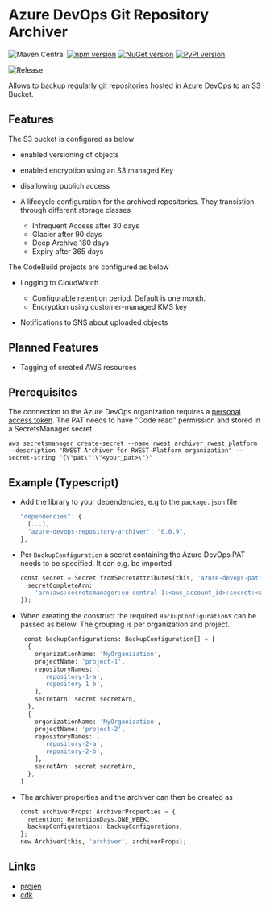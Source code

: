 # Azure DevOps Git Repository Archiver

![Maven Central](https://img.shields.io/maven-central/v/io.github.stefanfreitag/azureS3RepositoryArchiver?color=green&style=flat-square)
[![npm version](https://badge.fury.io/js/azure-devops-repository-archiver.svg)](https://badge.fury.io/js/azure-devops-repository-archiver)
[![NuGet version](https://badge.fury.io/nu/Io.Github.StefanFreitag.AzureS3RepositoryArchiver.svg)](https://badge.fury.io/nu/Io.Github.StefanFreitag.AzureS3RepositoryArchiver)
[![PyPI version](https://badge.fury.io/py/azure-devops-repository-archiver.svg)](https://badge.fury.io/py/azure-devops-repository-archiver)

![Release](https://github.com/stefanfreitag/azure_s3_repository_archiver/workflows/release/badge.svg)

Allows to backup regularly git repositories hosted in Azure DevOps to an S3 Bucket.

## Features

The S3 bucket is configured as below

* enabled versioning of objects
* enabled encryption using an S3 managed Key
* disallowing publich access
* A lifecycle configuration for the archived repositories. They transistion
  through different storage classes

  * Infrequent Access after 30 days
  * Glacier after 90 days
  * Deep Archive 180 days
  * Expiry after 365 days

The CodeBuild projects are configured as below

* Logging to CloudWatch

  * Configurable retention period. Default is one month.
  * Encryption using customer-managed KMS key
* Notifications to SNS about uploaded objects

## Planned Features

* Tagging of created AWS resources

## Prerequisites

The connection to the Azure DevOps organization requires a [personal access
token](https://learn.microsoft.com/en-us/azure/devops/organizations/accounts/use-personal-access-tokens-to-authenticate).
The PAT needs to have "Code read" permission and stored in a SecretsManager secret

```shell
aws secretsmanager create-secret --name rwest_archiver_rwest_platform --description "RWEST Archiver for RWEST-Platform organization" --secret-string "{\"pat\":\"<your_pat>\"}"
```

## Example (Typescript)

* Add the library to your dependencies, e.g to the `package.json` file

  ```javascript
  "dependencies": {
    [...],
    "azure-devops-repository-archiver": "0.0.9",
  },
  ```
* Per `BackupConfiguration` a secret containing the Azure DevOps PAT needs to be
  specified. It can e.g. be imported

  ```python
  const secret = Secret.fromSecretAttributes(this, 'azure-devops-pat', {
    secretCompleteArn:
      'arn:aws:secretsmanager:eu-central-1:<aws_account_id>:secret:<secret_name>',
  });
  ```
* When creating the construct the required `BackupConfiguration`s can be passed
  as below. The grouping is per organization and project.

  ```python
   const backupConfigurations: BackupConfiguration[] = [
    {
      organizationName: 'MyOrganization',
      projectName: 'project-1',
      repositoryNames: [
        'repository-1-a',
        'repository-1-b',
      ],
      secretArn: secret.secretArn,
    },
    {
      organizationName: 'MyOrganization',
      projectName: 'project-2',
      repositoryNames: [
        'repository-2-a',
        'repository-2-b',
      ],
      secretArn: secret.secretArn,
    },
  ]
  ```
* The archiver properties and the archiver can then be created as

  ```python
  const archiverProps: ArchiverProperties = {
    retention: RetentionDays.ONE_WEEK,
    backupConfigurations: backupConfigurations,
  };
  new Archiver(this, 'archiver', archiverProps);
  ```

## Links

* [projen](https://github.com/projen/projen)
* [cdk](https://github.com/aws/aws-cdk)
